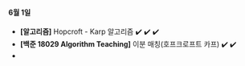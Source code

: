 #### 6월 1일

- **[알고리즘]** Hopcroft - Karp 알고리즘 :heavy_check_mark: :heavy_check_mark: :heavy_check_mark:
- **[백준 18029 Algorithm Teaching]** 이분 매칭(호프크로프트 카프) :heavy_check_mark: :heavy_check_mark:
- 